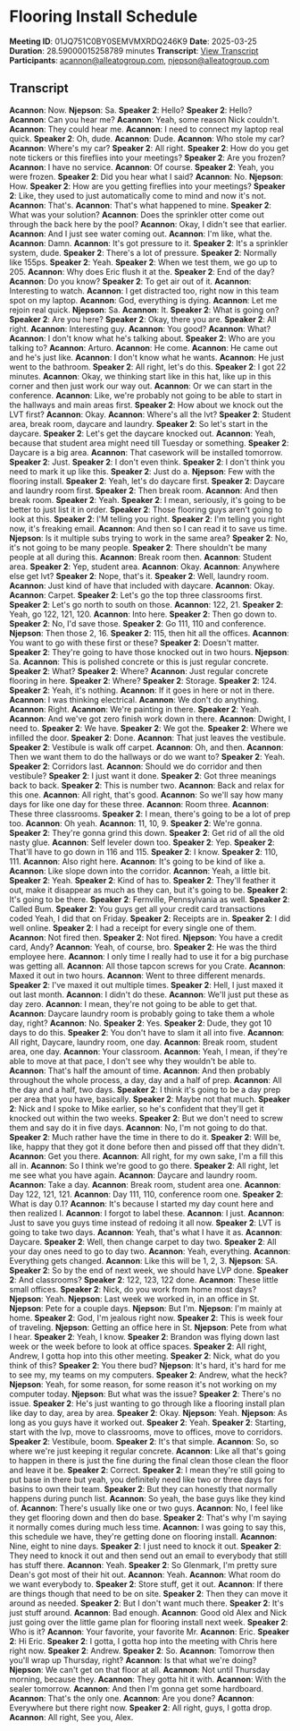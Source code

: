 # Flooring Install Schedule
**Meeting ID**: 01JQ751C0BY0SEMVMXRDQ246K9
**Date**: 2025-03-25
**Duration**: 28.59000015258789 minutes
**Transcript**: [View Transcript](https://app.fireflies.ai/view/01JQ751C0BY0SEMVMXRDQ246K9)
**Participants**: acannon@alleatogroup.com, njepson@alleatogroup.com

## Transcript
**Acannon**: Now.
**Njepson**: Sa.
**Speaker 2**: Hello?
**Speaker 2**: Hello?
**Acannon**: Can you hear me?
**Acannon**: Yeah, some reason Nick couldn't.
**Acannon**: They could hear me.
**Acannon**: I need to connect my laptop real quick.
**Speaker 2**: Oh, dude.
**Acannon**: Dude.
**Acannon**: Who stole my car?
**Acannon**: Where's my car?
**Speaker 2**: All right.
**Speaker 2**: How do you get note tickers or this fireflies into your meetings?
**Speaker 2**: Are you frozen?
**Acannon**: I have no service.
**Acannon**: Of course.
**Speaker 2**: Yeah, you were frozen.
**Speaker 2**: Did you hear what I said?
**Acannon**: No.
**Njepson**: How.
**Speaker 2**: How are you getting fireflies into your meetings?
**Speaker 2**: Like, they used to just automatically come to mind and now it's not.
**Acannon**: That's.
**Acannon**: That's what happened to mine.
**Speaker 2**: What was your solution?
**Acannon**: Does the sprinkler otter come out through the back here by the pool?
**Acannon**: Okay, I didn't see that earlier.
**Acannon**: And I just see water coming out.
**Acannon**: I'm like, what the.
**Acannon**: Damn.
**Acannon**: It's got pressure to it.
**Speaker 2**: It's a sprinkler system, dude.
**Speaker 2**: There's a lot of pressure.
**Speaker 2**: Normally like 155ps.
**Speaker 2**: Yeah.
**Speaker 2**: When we test them, we go up to 205.
**Acannon**: Why does Eric flush it at the.
**Speaker 2**: End of the day?
**Acannon**: Do you know?
**Speaker 2**: To get air out of it.
**Acannon**: Interesting to watch.
**Acannon**: I get distracted too, right now in this team spot on my laptop.
**Acannon**: God, everything is dying.
**Acannon**: Let me rejoin real quick.
**Njepson**: Sa.
**Acannon**: It.
**Speaker 2**: What is going on?
**Speaker 2**: Are you here?
**Speaker 2**: Okay, there you are.
**Speaker 2**: All right.
**Acannon**: Interesting guy.
**Acannon**: You good?
**Acannon**: What?
**Acannon**: I don't know what he's talking about.
**Speaker 2**: Who are you talking to?
**Acannon**: Arturo.
**Acannon**: He come.
**Acannon**: He came out and he's just like.
**Acannon**: I don't know what he wants.
**Acannon**: He just went to the bathroom.
**Speaker 2**: All right, let's do this.
**Speaker 2**: I got 22 minutes.
**Acannon**: Okay, we thinking start like in this hat, like up in this corner and then just work our way out.
**Acannon**: Or we can start in the conference.
**Acannon**: Like, we're probably not going to be able to start in the hallways and main areas first.
**Speaker 2**: How about we knock out the LVT first?
**Acannon**: Okay.
**Acannon**: Where's all the lvt?
**Speaker 2**: Student area, break room, daycare and laundry.
**Speaker 2**: So let's start in the daycare.
**Speaker 2**: Let's get the daycare knocked out.
**Acannon**: Yeah, because that student area might need till Tuesday or something.
**Speaker 2**: Daycare is a big area.
**Acannon**: That casework will be installed tomorrow.
**Speaker 2**: Just.
**Speaker 2**: I don't even think.
**Speaker 2**: I don't think you need to mark it up like this.
**Speaker 2**: Just do a.
**Njepson**: Few with the flooring install.
**Speaker 2**: Yeah, let's do daycare first.
**Speaker 2**: Daycare and laundry room first.
**Speaker 2**: Then break room.
**Acannon**: And then break room.
**Speaker 2**: Yeah.
**Speaker 2**: I mean, seriously, it's going to be better to just list it in order.
**Speaker 2**: Those flooring guys aren't going to look at this.
**Speaker 2**: I'M telling you right.
**Speaker 2**: I'm telling you right now, it's freaking email.
**Acannon**: And then so I can read it to save us time.
**Njepson**: Is it multiple subs trying to work in the same area?
**Speaker 2**: No, it's not going to be many people.
**Speaker 2**: There shouldn't be many people at all during this.
**Acannon**: Break room then.
**Acannon**: Student area.
**Speaker 2**: Yep, student area.
**Acannon**: Okay.
**Acannon**: Anywhere else get lvt?
**Speaker 2**: Nope, that's it.
**Speaker 2**: Well, laundry room.
**Acannon**: Just kind of have that included with daycare.
**Acannon**: Okay.
**Acannon**: Carpet.
**Speaker 2**: Let's go the top three classrooms first.
**Speaker 2**: Let's go north to south on those.
**Acannon**: 122, 21.
**Speaker 2**: Yeah, go 122, 121, 120.
**Acannon**: Into here.
**Speaker 2**: Then go down to.
**Speaker 2**: No, I'd save those.
**Speaker 2**: Go 111, 110 and conference.
**Njepson**: Then those 2, 16.
**Speaker 2**: 115, then hit all the offices.
**Acannon**: You want to go with these first or these?
**Speaker 2**: Doesn't matter.
**Speaker 2**: They're going to have those knocked out in two hours.
**Njepson**: Sa.
**Acannon**: This is polished concrete or this is just regular concrete.
**Speaker 2**: What?
**Speaker 2**: Where?
**Acannon**: Just regular concrete flooring in here.
**Speaker 2**: Where?
**Speaker 2**: Storage.
**Speaker 2**: 124.
**Speaker 2**: Yeah, it's nothing.
**Acannon**: If it goes in here or not in there.
**Acannon**: I was thinking electrical.
**Acannon**: We don't do anything.
**Acannon**: Right.
**Acannon**: We're painting in there.
**Speaker 2**: Yeah.
**Acannon**: And we've got zero finish work down in there.
**Acannon**: Dwight, I need to.
**Speaker 2**: We have.
**Speaker 2**: We got the.
**Speaker 2**: Where we infilled the door.
**Speaker 2**: Done.
**Acannon**: That just leaves the vestibule.
**Speaker 2**: Vestibule is walk off carpet.
**Acannon**: Oh, and then.
**Acannon**: Then we want them to do the hallways or do we want to?
**Speaker 2**: Yeah.
**Speaker 2**: Corridors last.
**Acannon**: Should we do corridor and then vestibule?
**Speaker 2**: I just want it done.
**Speaker 2**: Got three meanings back to back.
**Speaker 2**: This is number two.
**Acannon**: Back and relax for this one.
**Acannon**: All right, that's good.
**Acannon**: So we'll say how many days for like one day for these three.
**Acannon**: Room three.
**Acannon**: These three classrooms.
**Speaker 2**: I mean, there's going to be a lot of prep too.
**Acannon**: Oh yeah.
**Acannon**: 11, 10, 9.
**Speaker 2**: We're gonna.
**Speaker 2**: They're gonna grind this down.
**Speaker 2**: Get rid of all the old nasty glue.
**Acannon**: Self leveler down too.
**Speaker 2**: Yep.
**Speaker 2**: That'll have to go down in 116 and 115.
**Speaker 2**: I know.
**Speaker 2**: 110, 111.
**Acannon**: Also right here.
**Acannon**: It's going to be kind of like a.
**Acannon**: Like slope down into the corridor.
**Acannon**: Yeah, a little bit.
**Speaker 2**: Yeah.
**Speaker 2**: Kind of has to.
**Speaker 2**: They'll feather it out, make it disappear as much as they can, but it's going to be.
**Speaker 2**: It's going to be there.
**Speaker 2**: Fernville, Pennsylvania as well.
**Speaker 2**: Called Bum.
**Speaker 2**: You guys get all your credit card transactions coded Yeah, I did that on Friday.
**Speaker 2**: Receipts are in.
**Speaker 2**: I did well online.
**Speaker 2**: I had a receipt for every single one of them.
**Acannon**: Not fired then.
**Speaker 2**: Not fired.
**Njepson**: You have a credit card, Andy?
**Acannon**: Yeah, of course, bro.
**Speaker 2**: He was the third employee here.
**Acannon**: I only time I really had to use it for a big purchase was getting all.
**Acannon**: All those tapcon screws for you Crate.
**Acannon**: Maxed it out in two hours.
**Acannon**: Went to three different menards.
**Speaker 2**: I've maxed it out multiple times.
**Speaker 2**: Hell, I just maxed it out last month.
**Acannon**: I didn't do these.
**Acannon**: We'll just put these as day zero.
**Acannon**: I mean, they're not going to be able to get that.
**Acannon**: Daycare laundry room is probably going to take them a whole day, right?
**Acannon**: No.
**Speaker 2**: Yes.
**Speaker 2**: Dude, they got 10 days to do this.
**Speaker 2**: You don't have to slam it all into five.
**Acannon**: All right, Daycare, laundry room, one day.
**Acannon**: Break room, student area, one day.
**Acannon**: Your classroom.
**Acannon**: Yeah, I mean, if they're able to move at that pace, I don't see why they wouldn't be able to.
**Acannon**: That's half the amount of time.
**Acannon**: And then probably throughout the whole process, a day, day and a half of prep.
**Acannon**: All the day and a half, two days.
**Speaker 2**: I think it's going to be a day prep per area that you have, basically.
**Speaker 2**: Maybe not that much.
**Speaker 2**: Nick and I spoke to Mike earlier, so he's confident that they'll get it knocked out within the two weeks.
**Speaker 2**: But we don't need to screw them and say do it in five days.
**Acannon**: No, I'm not going to do that.
**Speaker 2**: Much rather have the time in there to do it.
**Speaker 2**: Will be, like, happy that they got it done before then and pissed off that they didn't.
**Acannon**: Get you there.
**Acannon**: All right, for my own sake, I'm a fill this all in.
**Acannon**: So I think we're good to go there.
**Speaker 2**: All right, let me see what you have again.
**Acannon**: Daycare and laundry room.
**Acannon**: Take a day.
**Acannon**: Break room, student area one.
**Acannon**: Day 122, 121, 121.
**Acannon**: Day 111, 110, conference room one.
**Speaker 2**: What is day 0.1?
**Acannon**: It's because I started my day count here and then realized I.
**Acannon**: I forgot to label these.
**Acannon**: I just.
**Acannon**: Just to save you guys time instead of redoing it all now.
**Speaker 2**: LVT is going to take two days.
**Acannon**: Yeah, that's what I have it as.
**Acannon**: Daycare.
**Speaker 2**: Well, then change carpet to day two.
**Speaker 2**: All your day ones need to go to day two.
**Acannon**: Yeah, everything.
**Acannon**: Everything gets changed.
**Acannon**: Like this will be 1, 2, 3.
**Njepson**: SA.
**Speaker 2**: So by the end of next week, we should have LVP done.
**Speaker 2**: And classrooms?
**Speaker 2**: 122, 123, 122 done.
**Acannon**: These little small offices.
**Speaker 2**: Nick, do you work from home most days?
**Njepson**: Yeah.
**Njepson**: Last week we worked in, in an office in St.
**Njepson**: Pete for a couple days.
**Njepson**: But I'm.
**Njepson**: I'm mainly at home.
**Speaker 2**: God, I'm jealous right now.
**Speaker 2**: This is week four of traveling.
**Njepson**: Getting an office here in St.
**Njepson**: Pete from what I hear.
**Speaker 2**: Yeah, I know.
**Speaker 2**: Brandon was flying down last week or the week before to look at office spaces.
**Speaker 2**: All right, Andrew, I gotta hop into this other meeting.
**Speaker 2**: Nick, what do you think of this?
**Speaker 2**: You there bud?
**Njepson**: It's hard, it's hard for me to see my, my teams on my computers.
**Speaker 2**: Andrew, what the heck?
**Njepson**: Yeah, for some reason, for some reason it's not working on my computer today.
**Njepson**: But what was the issue?
**Speaker 2**: There's no issue.
**Speaker 2**: He's just wanting to go through like a flooring install plan like day to day, area by area.
**Speaker 2**: Okay.
**Njepson**: Yeah.
**Njepson**: As long as you guys have it worked out.
**Speaker 2**: Yeah.
**Speaker 2**: Starting, start with the lvp, move to classrooms, move to offices, move to corridors.
**Speaker 2**: Vestibule, boom.
**Speaker 2**: It's that simple.
**Acannon**: So, so where we're just keeping it regular concrete.
**Acannon**: Like all that's going to happen in there is just the fine during the final clean those clean the floor and leave it be.
**Speaker 2**: Correct.
**Speaker 2**: I mean they're still going to put base in there but yeah, you definitely need like two or three days for basins to own their team.
**Speaker 2**: But they can honestly that normally happens during punch list.
**Acannon**: So yeah, the base guys like they kind of.
**Acannon**: There's usually like one or two guys.
**Acannon**: No, I feel like they get flooring down and then do base.
**Speaker 2**: That's why I'm saying it normally comes during much less time.
**Acannon**: I was going to say this, this schedule we have, they're getting done on flooring install.
**Acannon**: Nine, eight to nine days.
**Speaker 2**: I just need to knock it out.
**Speaker 2**: They need to knock it out and then send out an email to everybody that still has stuff there.
**Acannon**: Yeah.
**Speaker 2**: So Glenmark, I'm pretty sure Dean's got most of their hit out.
**Acannon**: Yeah.
**Acannon**: What room do we want everybody to.
**Speaker 2**: Store stuff, get it out.
**Acannon**: If there are things though that need to be on site.
**Speaker 2**: Then they can move it around as needed.
**Speaker 2**: But I don't want much there.
**Speaker 2**: It's just stuff around.
**Acannon**: Bad enough.
**Acannon**: Good old Alex and Nick just going over the little game plan for flooring install next week.
**Speaker 2**: Who is it?
**Acannon**: Your favorite, your favorite Mr.
**Acannon**: Eric.
**Speaker 2**: Hi Eric.
**Speaker 2**: I gotta, I gotta hop into the meeting with Chris here right now.
**Speaker 2**: Andrew.
**Speaker 2**: So.
**Acannon**: Tomorrow then you'll wrap up Thursday, right?
**Acannon**: Is that what we're doing?
**Njepson**: We can't get on that floor at all.
**Acannon**: Not until Thursday morning, because they.
**Acannon**: They gotta hit it with.
**Acannon**: With the sealer tomorrow.
**Acannon**: And then I'm gonna get some hardboard.
**Acannon**: That's the only one.
**Acannon**: Are you done?
**Acannon**: Everywhere but there right now.
**Speaker 2**: All right, guys, I gotta drop.
**Acannon**: All right, See you, Alex.
